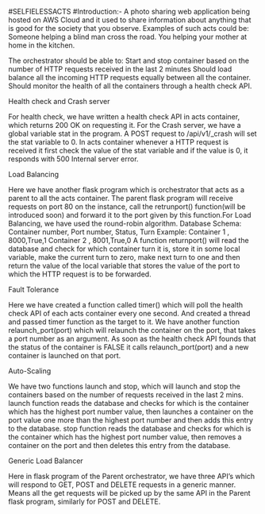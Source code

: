 #SELFIELESSACTS
#Introduction:-
A photo sharing web application being hosted on AWS Cloud and it used to share information about anything that is good for the society that you observe. Examples of such acts could be:
Someone helping a blind man cross the road.
You helping your mother at home in the kitchen.

The orchestrator should be able to:
Start and stop container based on the number of HTTP requests received in the last 2 minutes
Should load balance all the incoming HTTP requests equally between all the container.
Should monitor the health of all the containers through a health check API.

Health check and Crash server

For health check, we have written a health check API in acts container, which returns 200 OK on requesting it. For the Crash server, we have a global variable stat in the program. A POST request to /api/v1/_crash will set the stat variable to 0. In acts container whenever a HTTP request is received it first check the value of the stat variable and if the value is 0, it responds with 500 Internal server error.

Load Balancing

Here we have another flask program which is orchestrator that acts as a parent to all the acts container. The parent flask program will receive requests on port 80 on the instance, call the retrunport() function(will be introduced soon) and forward it to the port given by this function.For Load Balancing, we have used the round-robin algorithm.
Database Schema:
Container number, Port number, Status, Turn
Example:
Container 1 , 8000,True,1
Container 2 , 8001,True,0
A function returnport() will read the database and check for which container turn it is, store it in some local variable, make the current turn to zero, make next turn to one and then return the value of the local variable that stores the value of the port to which the HTTP request is to be forwarded.

Fault Tolerance

Here we have created a function called timer() which will poll the health check API of each acts container every one second. And created a thread and passed timer function as the target to it. We have another function relaunch_port(port) which will relaunch the container on the port, that takes a port number as an argument. As soon as the health check API founds that the status of the container is FALSE it calls relaunch_port(port) and a new container is launched on that port.

Auto-Scaling

We have two functions launch and stop, which will launch and stop the containers based on the number of requests received in the last 2 mins. launch function reads the database and checks for which is the container which has the highest port number value, then launches a container on the port value one more than the highest port number and then adds this entry to the database. stop function reads the database and checks for which is the container which has the highest port number value, then removes a container on the port and then deletes this entry from the database.

Generic Load Balancer

Here in flask program of the Parent orchestrator, we have three API’s which will respond to GET, POST and DELETE requests in a generic manner. Means all the get requests will be picked up by the same API in the Parent flask program, similarly for POST and DELETE.
